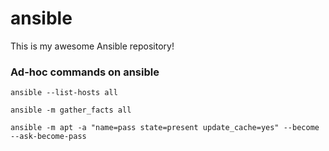 # ansible

This is my awesome Ansible repository!

### Ad-hoc commands on ansible

`ansible --list-hosts all`

`ansible -m gather_facts all`

`ansible -m apt -a "name=pass state=present update_cache=yes" --become --ask-become-pass`
